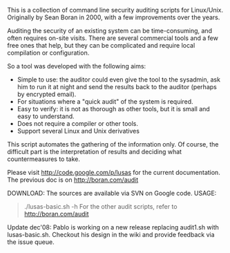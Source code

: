 This is a collection of command line security auditing scripts for Linux/Unix.
Originally by Sean Boran in 2000, with a few improvements over the years.

Auditing the security of an existing system can be time-consuming, and often requires on-site visits. There are several commercial tools and a few free ones that help, but they can be complicated and require local compilation or configuration.

So a tool was developed with the following aims:
  * Simple to use: the auditor could even give the tool to the sysadmin, ask him to run it at night and send the results back to the auditor (perhaps by encrypted email).
  * For situations where a "quick audit" of the system is required.
  * Easy to verify: it is not as thorough as other tools, but it is small and easy to understand.
  * Does not require a compiler or other tools.
  * Support several Linux and Unix derivatives

This script automates the gathering of the information only. Of course, the difficult part is the interpretation of results and deciding what countermeasures to take.

Please visit http://code.google.com/p/lusas for the current documentation.
The previous doc is on http://boran.com/audit

DOWNLOAD: The sources are available via SVN on Google code.
USAGE:
> ./lusas-basic.sh -h
> For the other audit scripts, refer to http://boran.com/audit

Update dec'08: Pablo is working on a new release replacing audit1.sh with lusas-basic.sh. Checkout his design in the wiki and provide feedback via the issue queue.